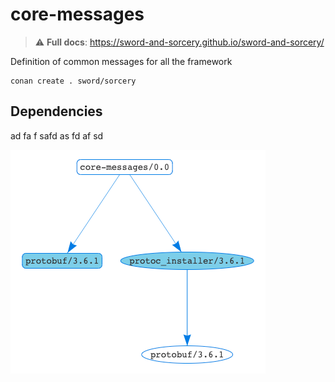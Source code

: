 # core-messages

> ⚠️ **Full docs**: https://sword-and-sorcery.github.io/sword-and-sorcery/

Definition of common messages for all the framework


```
conan create . sword/sorcery
```

## Dependencies
ad
fa
f
safd
as
fd
af
sd


![Dependency graph](./images/graph.png)
